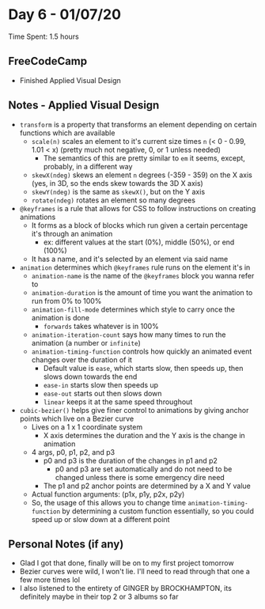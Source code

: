 # Day 6 - 01/07/20

Time Spent: 1.5 hours

## FreeCodeCamp

- Finished Applied Visual Design

## Notes - Applied Visual Design

- `transform` is a property that transforms an element depending on certain functions which are available
    - `scale(n)` scales an element to it's current size times `n` (< 0 - 0.99, 1.01 < x) (pretty much not negative, 0, or 1 unless needed)
        - The semantics of this are pretty similar to `em` it seems, except, probably, in a different way
    - `skewX(ndeg)` skews an element `n` degrees (-359 - 359) on the X axis (yes, in 3D, so the ends skew towards the 3D X axis)
    - `skewY(ndeg)` is the same as `skewX()`, but on the Y axis
    - `rotate(ndeg)` rotates an element so many degrees
- `@keyframes` is a rule that allows for CSS to follow instructions on creating animations
    - It forms as a block of blocks which run given a certain percentage it's through an animation
        - ex: different values at the start (0%), middle (50%), or end (100%)
    - It has a name, and it's selected by an element via said name
- `animation` determines which `@keyframes` rule runs on the element it's in
    - `animation-name` is the name of the `@keyframes` block you wanna refer to
    - `animation-duration` is the amount of time you want the animation to run from 0% to 100%
    - `animation-fill-mode` determines which style to carry once the animation is done
        - `forwards` takes whatever is in 100%
    - `animation-iteration-count` says how many times to run the animation (a number or `infinite`)
    - `animation-timing-function` controls how quickly an animated event changes over the duration of it
        - Default value is `ease`, which starts slow, then speeds up, then slows down towards the end
        - `ease-in` starts slow then speeds up
        - `ease-out` starts out then slows down
        - `linear` keeps it at the same speed throughout
- `cubic-bezier()` helps give finer control to animations by giving anchor points which live on a Bezier curve
    - Lives on a 1 x 1 coordinate system
        - X axis determines the duration and the Y axis is the change in animation
    - 4 args, p0, p1, p2, and p3
        - p0 and p3 is the duration of the changes in p1 and p2
            - p0 and p3 are set automatically and do not need to be changed unless there is some emergency dire need
        - The p1 and p2 anchor points are determined by a X and Y value
    - Actual function arguments: (p1x, p1y, p2x, p2y)
    - So, the usage of this allows you to change time `animation-timing-function` by determining a custom function essentially, so you could speed up or slow down at a different point

## Personal Notes (if any)

- Glad I got that done, finally will be on to my first project tomorrow
- Bezier curves were wild, I won't lie. I'll need to read through that one a few more times lol
- I also listened to the entirety of GINGER by BROCKHAMPTON, its definitely maybe in their top 2 or 3 albums so far
